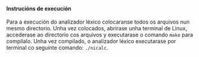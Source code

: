 #### Instrucións de execución
Para a execución do analizador léxico colocaranse todos os arquivos nun mesmo directorio. Unha vez colocados, abrirase unha terminal de Linux, accederase ao directorio cos arquivos y executarase o comando `make` para compilalo. Unha vez compilado, o analizador léxico executarase por terminal co seguinte comando: `./nicalc`.
